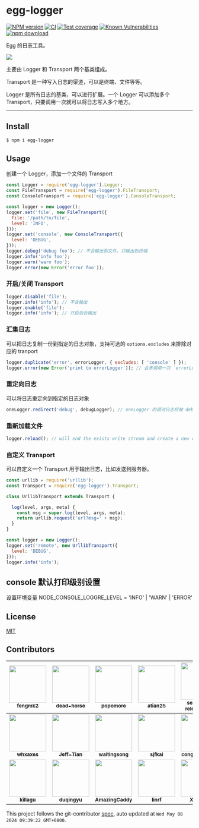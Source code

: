 # egg-logger

[![NPM version][npm-image]][npm-url]
[![CI](https://github.com/eggjs/egg-logger/actions/workflows/nodejs.yml/badge.svg)](https://github.com/eggjs/egg-logger/actions/workflows/nodejs.yml)
[![Test coverage][codecov-image]][codecov-url]
[![Known Vulnerabilities][snyk-image]][snyk-url]
[![npm download][download-image]][download-url]

[npm-image]: https://img.shields.io/npm/v/egg-logger.svg?style=flat-square
[npm-url]: https://npmjs.org/package/egg-logger
[codecov-image]: https://codecov.io/github/eggjs/egg-logger/coverage.svg?branch=master
[codecov-url]: https://codecov.io/github/eggjs/egg-logger?branch=master
[snyk-image]: https://snyk.io/test/npm/egg-logger/badge.svg?style=flat-square
[snyk-url]: https://snyk.io/test/npm/egg-logger
[download-image]: https://img.shields.io/npm/dm/egg-logger.svg?style=flat-square
[download-url]: https://npmjs.org/package/egg-logger

Egg 的日志工具。

![](diagram.png)

主要由 Logger 和 Transport 两个基类组成。

Transport 是一种写入日志的渠道，可以是终端、文件等等。

Logger 是所有日志的基类，可以进行扩展。一个 Logger 可以添加多个 Transport，只要调用一次就可以将日志写入多个地方。

---

## Install

```bash
$ npm i egg-logger
```

## Usage

创建一个 Logger，添加一个文件的 Transport

```js
const Logger = require('egg-logger').Logger;
const FileTransport = require('egg-logger').FileTransport;
const ConsoleTransport = require('egg-logger').ConsoleTransport;

const logger = new Logger();
logger.set('file', new FileTransport({
  file: '/path/to/file',
  level: 'INFO',
}));
logger.set('console', new ConsoleTransport({
  level: 'DEBUG',
}));
logger.debug('debug foo'); // 不会输出到文件，只输出到终端
logger.info('info foo');
logger.warn('warn foo');
logger.error(new Error('error foo'));
```

### 开启/关闭 Transport

```js
logger.disable('file');
logger.info('info'); // 不会输出
logger.enable('file');
logger.info('info'); // 开启后会输出
```

### 汇集日志

可以把日志复制一份到指定的日志对象，支持可选的 `options.excludes` 来排除对应的 tranport

```js
logger.duplicate('error', errorLogger, { excludes: [ 'console' ] });
logger.error(new Error('print to errorLogger')); // 会多调用一次 `errorLogger.error`
```

### 重定向日志

可以将日志重定向到指定的日志对象

```js
oneLogger.redirect('debug', debugLogger); // oneLogger 的调试日志将被 debugLogger 接管，输出过去。
```

### 重新加载文件

```js
logger.reload(); // will end the exists write stream and create a new one.
```

### 自定义 Transport

可以自定义一个 Transport 用于输出日志，比如发送到服务器。

```js
const urllib = require('urllib');
const Transport = require('egg-logger').Transport;

class UrllibTransport extends Transport {

  log(level, args, meta) {
    const msg = super.log(level, args, meta);
    return urllib.request('url?msg=' + msg);
  }
}

const logger = new Logger();
logger.set('remote', new UrllibTransport({
  level: 'DEBUG',
}));
logger.info('info');
```

## console 默认打印级别设置

设置环境变量 NODE_CONSOLE_LOGGRE_LEVEL = 'INFO' | 'WARN' | 'ERROR'

## License

[MIT](LICENSE)
<!-- GITCONTRIBUTOR_START -->

## Contributors

|[<img src="https://avatars.githubusercontent.com/u/156269?v=4" width="100px;"/><br/><sub><b>fengmk2</b></sub>](https://github.com/fengmk2)<br/>|[<img src="https://avatars.githubusercontent.com/u/985607?v=4" width="100px;"/><br/><sub><b>dead-horse</b></sub>](https://github.com/dead-horse)<br/>|[<img src="https://avatars.githubusercontent.com/u/360661?v=4" width="100px;"/><br/><sub><b>popomore</b></sub>](https://github.com/popomore)<br/>|[<img src="https://avatars.githubusercontent.com/u/227713?v=4" width="100px;"/><br/><sub><b>atian25</b></sub>](https://github.com/atian25)<br/>|[<img src="https://avatars.githubusercontent.com/u/32174276?v=4" width="100px;"/><br/><sub><b>semantic-release-bot</b></sub>](https://github.com/semantic-release-bot)<br/>|[<img src="https://avatars.githubusercontent.com/u/2160731?v=4" width="100px;"/><br/><sub><b>mansonchor</b></sub>](https://github.com/mansonchor)<br/>|
| :---: | :---: | :---: | :---: | :---: | :---: |
|[<img src="https://avatars.githubusercontent.com/u/5856440?v=4" width="100px;"/><br/><sub><b>whxaxes</b></sub>](https://github.com/whxaxes)<br/>|[<img src="https://avatars.githubusercontent.com/u/3367820?v=4" width="100px;"/><br/><sub><b>Jeff-Tian</b></sub>](https://github.com/Jeff-Tian)<br/>|[<img src="https://avatars.githubusercontent.com/u/1763067?v=4" width="100px;"/><br/><sub><b>waitingsong</b></sub>](https://github.com/waitingsong)<br/>|[<img src="https://avatars.githubusercontent.com/u/7581901?v=4" width="100px;"/><br/><sub><b>sjfkai</b></sub>](https://github.com/sjfkai)<br/>|[<img src="https://avatars.githubusercontent.com/u/2675419?v=4" width="100px;"/><br/><sub><b>congyuandong</b></sub>](https://github.com/congyuandong)<br/>|[<img src="https://avatars.githubusercontent.com/u/7779883?v=4" width="100px;"/><br/><sub><b>lix059</b></sub>](https://github.com/lix059)<br/>|
[<img src="https://avatars.githubusercontent.com/u/6897780?v=4" width="100px;"/><br/><sub><b>killagu</b></sub>](https://github.com/killagu)<br/>|[<img src="https://avatars.githubusercontent.com/u/30541930?v=4" width="100px;"/><br/><sub><b>duqingyu</b></sub>](https://github.com/duqingyu)<br/>|[<img src="https://avatars.githubusercontent.com/u/2764744?v=4" width="100px;"/><br/><sub><b>AmazingCaddy</b></sub>](https://github.com/AmazingCaddy)<br/>|[<img src="https://avatars.githubusercontent.com/u/8201516?v=4" width="100px;"/><br/><sub><b>linrf</b></sub>](https://github.com/linrf)<br/>|[<img src="https://avatars.githubusercontent.com/u/2842176?v=4" width="100px;"/><br/><sub><b>XadillaX</b></sub>](https://github.com/XadillaX)<br/>|[<img src="https://avatars.githubusercontent.com/u/1474688?v=4" width="100px;"/><br/><sub><b>luckydrq</b></sub>](https://github.com/luckydrq)<br/>

This project follows the git-contributor [spec](https://github.com/xudafeng/git-contributor), auto updated at `Wed May 08 2024 09:39:22 GMT+0800`.

<!-- GITCONTRIBUTOR_END -->
